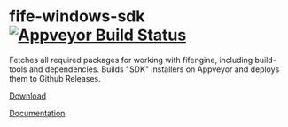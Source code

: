 # fife-windows-sdk [![Appveyor Build Status](https://ci.appveyor.com/api/projects/status/x74i9a32q9x6kiug/branch/master?svg=true)](https://ci.appveyor.com/project/LinuxDonald/fife-windows-sdk/branch/master) 

Fetches all required packages for working with fifengine, including build-tools and dependencies. Builds "SDK" installers on Appveyor and deploys them to Github Releases.

[Download](https://github.com/fifengine/fife-windows-sdk/releases)

[Documentation](https://fifengine.github.io/fifengine-docs/developer-manual/en/#_fife_windows_sdk)
